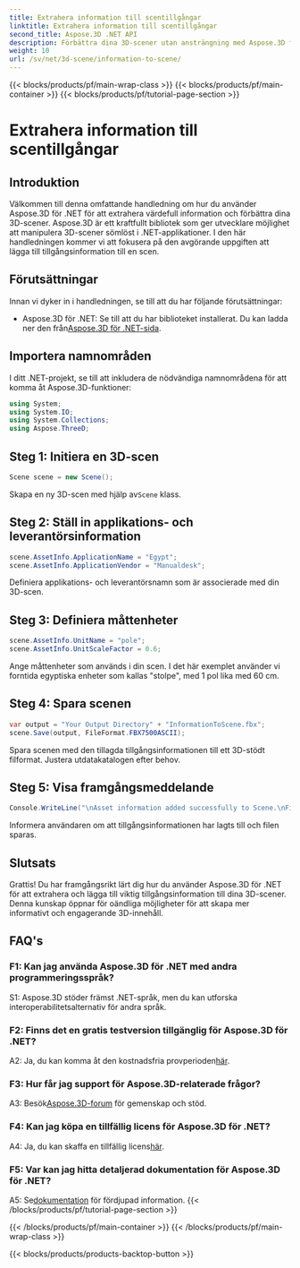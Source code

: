 ```yaml
---
title: Extrahera information till scentillgångar
linktitle: Extrahera information till scentillgångar
second_title: Aspose.3D .NET API
description: Förbättra dina 3D-scener utan ansträngning med Aspose.3D för .NET. Lär dig att lägga till värdefull tillgångsinformation steg för steg. Ladda ner nu för en dynamisk 3D-upplevelse.
weight: 10
url: /sv/net/3d-scene/information-to-scene/
---
```


{{< blocks/products/pf/main-wrap-class >}}
{{< blocks/products/pf/main-container >}}
{{< blocks/products/pf/tutorial-page-section >}}

# Extrahera information till scentillgångar

## Introduktion

Välkommen till denna omfattande handledning om hur du använder Aspose.3D för .NET för att extrahera värdefull information och förbättra dina 3D-scener. Aspose.3D är ett kraftfullt bibliotek som ger utvecklare möjlighet att manipulera 3D-scener sömlöst i .NET-applikationer. I den här handledningen kommer vi att fokusera på den avgörande uppgiften att lägga till tillgångsinformation till en scen.

## Förutsättningar

Innan vi dyker in i handledningen, se till att du har följande förutsättningar:

-  Aspose.3D för .NET: Se till att du har biblioteket installerat. Du kan ladda ner den från[Aspose.3D för .NET-sida](https://releases.aspose.com/3d/net/).

## Importera namnområden

I ditt .NET-projekt, se till att inkludera de nödvändiga namnområdena för att komma åt Aspose.3D-funktioner:

```csharp
using System;
using System.IO;
using System.Collections;
using Aspose.ThreeD;
```

## Steg 1: Initiera en 3D-scen

```csharp
Scene scene = new Scene();
```

 Skapa en ny 3D-scen med hjälp av`Scene` klass.

## Steg 2: Ställ in applikations- och leverantörsinformation

```csharp
scene.AssetInfo.ApplicationName = "Egypt";
scene.AssetInfo.ApplicationVendor = "Manualdesk";
```

Definiera applikations- och leverantörsnamn som är associerade med din 3D-scen.

## Steg 3: Definiera måttenheter

```csharp
scene.AssetInfo.UnitName = "pole";
scene.AssetInfo.UnitScaleFactor = 0.6;
```

Ange måttenheter som används i din scen. I det här exemplet använder vi forntida egyptiska enheter som kallas "stolpe", med 1 pol lika med 60 cm.

## Steg 4: Spara scenen

```csharp
var output = "Your Output Directory" + "InformationToScene.fbx";
scene.Save(output, FileFormat.FBX7500ASCII);
```

Spara scenen med den tillagda tillgångsinformationen till ett 3D-stödt filformat. Justera utdatakatalogen efter behov.

## Steg 5: Visa framgångsmeddelande

```csharp
Console.WriteLine("\nAsset information added successfully to Scene.\nFile saved at " + output);
```

Informera användaren om att tillgångsinformationen har lagts till och filen sparas.

## Slutsats

Grattis! Du har framgångsrikt lärt dig hur du använder Aspose.3D för .NET för att extrahera och lägga till viktig tillgångsinformation till dina 3D-scener. Denna kunskap öppnar för oändliga möjligheter för att skapa mer informativt och engagerande 3D-innehåll.

## FAQ's

### F1: Kan jag använda Aspose.3D för .NET med andra programmeringsspråk?

S1: Aspose.3D stöder främst .NET-språk, men du kan utforska interoperabilitetsalternativ för andra språk.

### F2: Finns det en gratis testversion tillgänglig för Aspose.3D för .NET?

 A2: Ja, du kan komma åt den kostnadsfria provperioden[här](https://releases.aspose.com/).

### F3: Hur får jag support för Aspose.3D-relaterade frågor?

 A3: Besök[Aspose.3D-forum](https://forum.aspose.com/c/3d/18) för gemenskap och stöd.

### F4: Kan jag köpa en tillfällig licens för Aspose.3D för .NET?

 A4: Ja, du kan skaffa en tillfällig licens[här](https://purchase.aspose.com/temporary-license/).

### F5: Var kan jag hitta detaljerad dokumentation för Aspose.3D för .NET?

 A5: Se[dokumentation](https://reference.aspose.com/3d/net/) för fördjupad information.
{{< /blocks/products/pf/tutorial-page-section >}}

{{< /blocks/products/pf/main-container >}}
{{< /blocks/products/pf/main-wrap-class >}}

{{< blocks/products/products-backtop-button >}}
